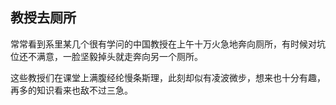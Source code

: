 ## 教授去厕所

常常看到系里某几个很有学问的中国教授在上午十万火急地奔向厕所，有时候对坑位还不满意，一脸坚毅掉头就走奔向另一个厕所。

这些教授们在课堂上满腹经纶慢条斯理，此刻却似有凌波微步，想来也十分有趣，再多的知识看来也敌不过三急。

